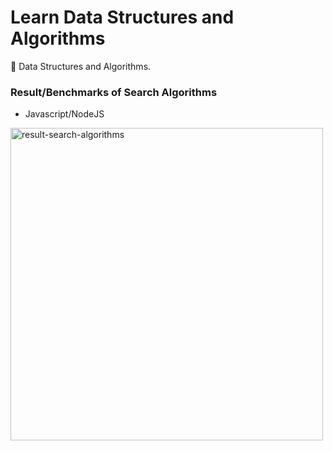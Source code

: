 # Learn Data Structures and Algorithms
🎲 Data Structures and Algorithms.

### Result/Benchmarks of Search Algorithms

- Javascript/NodeJS
<img width="500" src="https://user-images.githubusercontent.com/75721128/160443806-bebb1582-e1b8-41ce-a8de-cb11158b3847.png" alt="result-search-algorithms"/>
